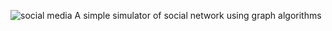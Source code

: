 ![social media](https://github.com/VaibhavLakshmiS/Socialmedia-simulator/assets/114008903/62240252-86de-4b7b-b7a2-9c6b943c5bf0)
A simple simulator of social network using graph algorithms
